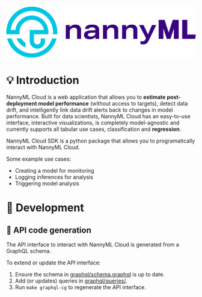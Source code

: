 <p align="center">
    <img src="media/thumbnail-4.png">
</p>

# 💡 Introduction

NannyML Cloud is a web application that allows you to **estimate post-deployment model performance** (without access to targets), detect data drift, and intelligently link data drift alerts back to changes in model performance. Built for data scientists, NannyML Cloud has an easy-to-use interface, interactive visualizations, is completely model-agnostic and currently supports all tabular use cases, classification and **regression**.

NannyML Cloud SDK is a python package that allows you to programatically interact with NannyML Cloud.

Some example use cases:

- Creating a model for monitoring
- Logging inferences for analysis
- Triggering model analysis


# 🔨 Development

## 🤖 API code generation

The API interface to interact with NannyML Cloud is generated from a GraphQL schema.

To extend or update the API interface:

1. Ensure the schema in [graphql/schema.graphql](graphql/schema.graphql) is up to date.
2. Add (or updates) queries in [graphql/queries/](graphql/queries/).
3. Run `make graphql-cg` to regenerate the API interface.
